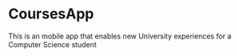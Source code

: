 # CoursesApp
This is an mobile app that enables new University experiences for a Computer Science student

